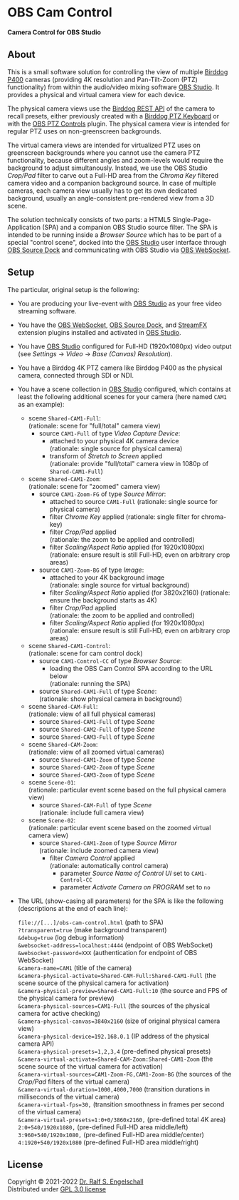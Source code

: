 
OBS Cam Control
===============

**Camera Control for OBS Studio**

About
-----

This is a small software solution for controlling the view of multiple
[Birddog P400](https://bird-dog.tv/p400-overview/) cameras (providing
4K resolution and Pan-Tilt-Zoom (PTZ) functionality) from within the
audio/video mixing software [OBS Studio](https://obsproject.com). It
provides a physical and virtual camera view for each device.

The physical camera views use the [Birddog REST
API](https://bird-dog.tv/SW/API/index.html) of the camera to
recall presets, either previously created with a [Birddog PTZ
Keyboard](https://bird-dog.tv/ptzkeyboard-overview/) or with the [OBS
PTZ Controls](https://github.com/glikely/obs-ptz) plugin. The physical
camera view is intended for regular PTZ uses on non-greenscreen
backgrounds.

The virtual camera views are intended for virtualized PTZ uses
on greenscreen backgrounds where you cannot use the camera PTZ
functionality, because different angles and zoom-levels would require
the background to adjust simultanously. Instead, we use the OBS Studio
*Crop/Pad* filter to carve out a Full-HD area from the *Chroma Key*
filtered camera video and a companion background source. In case of
multiple cameras, each camera view usually has to get its own dedicated
background, usually an angle-consistent pre-rendered view from a 3D scene.

The solution technically consists of two parts: a HTML5
Single-Page-Application (SPA) and a companion OBS Studio source
filter. The SPA is intended to be running inside a *Browser Source*
which has to be part of a special "control scene", docked into
the [OBS Studio](https://obsproject.com) user interface through
[OBS Source Dock](https://github.com/exeldro/obs-source-dock)
and communicating with OBS Studio via [OBS
WebSocket](https://github.com/obsproject/obs-websocket).

Setup
-----

The particular, original setup is the following:

- You are producing your live-event with
  [OBS Studio](https://obsproject.com) as your free video streaming software.

- You have the [OBS WebSocket](https://github.com/obsproject/obs-websocket),
  [OBS Source Dock](https://github.com/exeldro/obs-source-dock),
  and [StreamFX](https://github.com/Xaymar/obs-StreamFX) extension plugins
  installed and activated in [OBS Studio](https://obsproject.com).

- You have [OBS Studio](https://obsproject.com) configured for Full-HD
  (1920x1080px) video output (see *Settings* &rarr; *Video* &rarr; *Base (Canvas) Resolution*).

- You have a Birddog 4K PTZ camera like Birddog P400 as the physical camera,
  connected through SDI or NDI.

- You have a scene collection in [OBS Studio](https://obsproject.com) configured,
  which contains at least the following additional scenes for your camera (here named `CAM1` as an example):

  - scene `Shared-CAM1-Full`:<br/>
    (rationale: scene for "full/total" camera view)
      - source `CAM1-Full` of type *Video Capture Device*:
          - attached to your physical 4K camera device<br/>
            (rationale: single source for physical camera)
          - transform of *Stretch to Screen* applied<br/>
            (rationale: provide "full/total" camera view in 1080p of `Shared-CAM1-Full`)
  - scene `Shared-CAM1-Zoom`:<br/>
    (rationale: scene for "zoomed" camera view)
      - source `CAM1-Zoom-FG` of type *Source Mirror*:
          - attached to source `CAM1-Full`
            (rationale: single source for physical camera)
          - filter *Chrome Key* applied
            (rationale: single filter for chroma-key)
          - filter *Crop/Pad* applied<br/>
            (rationale: the zoom to be applied and controlled)
          - filter *Scaling/Aspect Ratio* applied (for 1920x1080px)
            (rationale: ensure result is still Full-HD, even on arbitrary crop areas)
      - source `CAM1-Zoom-BG` of type *Image*:
          - attached to your 4K background image<br/>
            (rationale: single source for virtual background)
          - filter *Scaling/Aspect Ratio* applied (for 3820x2160)
            (rationale: ensure the background starts as 4K)
          - filter *Crop/Pad* applied<br/>
            (rationale: the zoom to be applied and controlled)
          - filter *Scaling/Aspect Ratio* applied (for 1920x1080px)
            (rationale: ensure result is still Full-HD, even on arbitrary crop areas)
  - scene `Shared-CAM1-Control`:<br/>
    (rationale: scene for cam control dock)
      - source `CAM1-Control-CC` of type *Browser Source*:
          - loading the OBS Cam Control SPA according to the URL below<br/>
            (rationale: running the SPA)
      - source `Shared-CAM1-Full` of type *Scene*:<br/>
        (rationale: show physical camera in background)
  - scene `Shared-CAM-Full`:<br/>
    (rationale: view of all full physical cameras)
      - source `Shared-CAM1-Full` of type *Scene*
      - source `Shared-CAM2-Full` of type *Scene*
      - source `Shared-CAM3-Full` of type *Scene*
  - scene `Shared-CAM-Zoom`:<br/>
    (rationale: view of all zoomed virtual cameras)
      - source `Shared-CAM1-Zoom` of type *Scene*
      - source `Shared-CAM2-Zoom` of type *Scene*
      - source `Shared-CAM3-Zoom` of type *Scene*
  - scene `Scene-01`:<br/>
    (rationale: particular event scene based on the full physical camera view)
      - source `Shared-CAM-Full` of type *Scene*<br/>
        (rationale: include full camera view)
  - scene `Scene-02`:<br/>
    (rationale: particular event scene based on the zoomed virtual camera view)
      - source `Shared-CAM1-Zoom` of type *Source Mirror*<br/>
        (rationale: include zoomed camera view)
          - filter *Camera Control* applied<br/>
            (rationale: automatically control camera)
             - parameter *Source Name of Control UI* set to `CAM1-Control-CC`
             - parameter *Activate Camera on PROGRAM* set to `no`

- The URL (show-casing all parameters) for the SPA is like the following
  (descriptions at the end of each line):<br/>

  `file://[...]/obs-cam-control.html` (path to SPA)<br/>
  `?transparent=true` (make background transparent)<br/>
  `&debug=true` (log debug information)<br/>
  `&websocket-address=localhost:4444` (endpoint of OBS WebSocket)<br/>
  `&websocket-password=XXX` (authentication for endpoint of OBS WebSocket)<br/>
  `&camera-name=CAM1` (title of the camera)<br/>
  `&camera-physical-activate=Shared-CAM-Full:Shared-CAM1-Full` (the scene source of the physical camera for activation)<br/>
  `&camera-physical-preview=Shared-CAM1-Full:10` (the source and FPS of the physical camera for preview)<br/>
  `&camera-physical-sources=CAM1-Full` (the sources of the physical camera for active checking)<br/>
  `&camera-physical-canvas=3840x2160` (size of original physical camera view)<br/>
  `&camera-physical-device=192.168.0.1` (IP address of the physical camera API)<br/>
  `&camera-physical-presets=1,2,3,4` (pre-defined physical presets)<br/>
  `&camera-virtual-activate=Shared-CAM-Zoom:Shared-CAM1-Zoom` (the scene source of the virtual camera for activation)<br/>
  `&camera-virtual-sources=CAM1-Zoom-FG,CAM1-Zoom-BG` (the sources of the *Crop/Pad* filters of the virtual camera)<br/>
  `&camera-virtual-duration=1000,4000,7000` (transition durations in milliseconds of the virtual camera)<br/>
  `&camera-virtual-fps=30,` (transition smoothness in frames per second of the virtual camera)<br/>
  `&camera-virtual-presets=1:0+0/3860x2160,` (pre-defined total 4K area)<br/>
  `2:0+540/1920x1080,` (pre-defined Full-HD area middle/left)<br/>
  `3:960+540/1920x1080,` (pre-defined Full-HD area middle/center)<br/>
  `4:1920+540/1920x1080` (pre-defined Full-HD area middle/right)

License
-------

Copyright &copy; 2021-2022 [Dr. Ralf S. Engelschall](http://engelschall.com/)<br/>
Distributed under [GPL 3.0 license](https://spdx.org/licenses/GPL-3.0-only.html)

